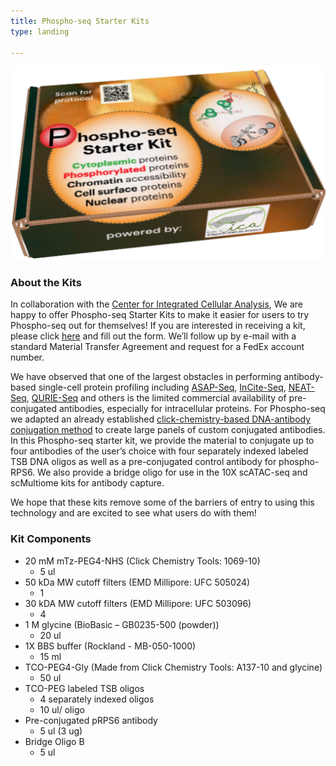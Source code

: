 ```yaml
---
title: Phospho-seq Starter Kits
type: landing

---
```


<img src="PhosphoseqKit.png" alt="kit" width="600"/>

### About the Kits 
<font size= “3”> In collaboration with the <a href="https://www.multimodalintegration.org/" target="_blank">Center for Integrated Cellular Analysis</a>, We are happy to offer Phospho-seq Starter Kits to make it easier for users to try Phospho-seq out for themselves! If you are interested in receiving a kit, please click <a href="https://www.multimodalintegration.org/techsharing" target="_blank">here</a> and fill out the form. We’ll follow up by e-mail with a standard Material Transfer Agreement and request for a FedEx account number.
        
We have observed that one of the largest obstacles in performing antibody-based single-cell protein profiling including <a href="https://www.nature.com/articles/s41587-021-00927-2" target="_blank">ASAP-Seq</a>, <a href="https://www.nature.com/articles/s41592-021-01278-1" target="_blank">InCite-Seq</a>, <a href="https://www.nature.com/articles/s41592-022-01461-y" target="_blank">NEAT-Seq</a>, <a href="https://www.sciencedirect.com/science/article/pii/S2667237521001223" target="_blank">QURIE-Seq</a> and others is the limited commercial availability of pre-conjugated antibodies, especially for intracellular proteins. For Phospho-seq we adapted an already established <a href="https://www.nature.com/articles/srep22675" target="_blank">click-chemistry-based DNA-antibody conjugation method</a>  to create large panels of custom conjugated antibodies. In this Phospho-seq starter kit, we provide the material to conjugate up to four antibodies of the user’s choice with four separately indexed labeled TSB DNA oligos as well as a pre-conjugated control antibody for phospho-RPS6. We also provide a bridge oligo for use in the 10X scATAC-seq and scMultiome kits for antibody capture.

We hope that these kits remove some of the barriers of entry to using this technology and are excited to see what users do with them!</font>

### Kit Components
- 20 mM mTz-PEG4-NHS (Click Chemistry Tools: 1069-10)
  - 5 ul 
- 50 kDa MW cutoff filters (EMD Millipore: UFC 505024)
  - 1
- 30 kDA MW cutoff filters (EMD Millipore: UFC 503096)
  - 4
- 1 M glycine (BioBasic – GB0235-500 (powder))
  - 20 ul
- 1X BBS buffer (Rockland - MB-050-1000)
  - 15 ml
- TCO-PEG4-Gly (Made from Click Chemistry Tools: A137-10 and glycine)
   - 50 ul
- TCO-PEG labeled TSB oligos
  - 4 separately indexed oligos
  - 10 ul/ oligo
- Pre-conjugated pRPS6 antibody
  - 5 ul (3 ug)
- Bridge Oligo B
  - 5 ul

